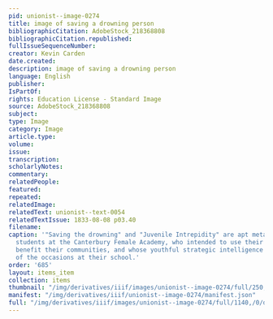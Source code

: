 ```yaml
---
pid: unionist--image-0274
title: image of saving a drowning person
bibliographicCitation: AdobeStock_218368808
bibliographicCitation.republished: 
fullIssueSequenceNumber: 
creator: Kevin Carden
date.created: 
description: image of saving a drowning person
language: English
publisher: 
IsPartOf: 
rights: Education License - Standard Image
source: AdobeStock_218368808
subject: 
type: Image
category: Image
article.type: 
volume: 
issue: 
transcription: 
scholarlyNotes: 
commentary: 
relatedPeople: 
featured: 
repeated: 
relatedImage: 
relatedText: unionist--text-0054
relatedTextIssue: 1833-08-08 p03.40
filename: 
caption: '"Saving the drowning" and "Juvenile Intrepidity" are apt metaphors for the
  students at the Canterbury Female Academy, who intended to use their education to
  benefit their communities, and whose youthful strategic intelligence rose to many
  of the occasions at their school.'
order: '685'
layout: items_item
collection: items
thumbnail: "/img/derivatives/iiif/images/unionist--image-0274/full/250,/0/default.jpg"
manifest: "/img/derivatives/iiif/unionist--image-0274/manifest.json"
full: "/img/derivatives/iiif/images/unionist--image-0274/full/1140,/0/default.jpg"
---
```


